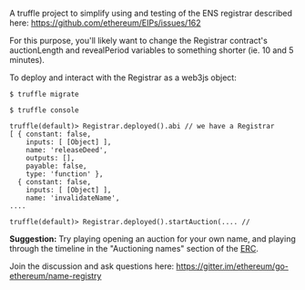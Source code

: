 A truffle project to simplify using and testing of the ENS registrar described here: https://github.com/ethereum/EIPs/issues/162

For this purpose, you'll likely want to change the Registrar contract's auctionLength and revealPeriod variables to something shorter (ie. 10 and 5 minutes). 


To deploy and interact with the Registrar as a web3js object:
```
$ truffle migrate
 
$ truffle console

truffle(default)> Registrar.deployed().abi // we have a Registrar
[ { constant: false,
    inputs: [ [Object] ],
    name: 'releaseDeed',
    outputs: [],
    payable: false,
    type: 'function' },
  { constant: false,
    inputs: [ [Object] ],
    name: 'invalidateName',
....

truffle(default)> Registrar.deployed().startAuction(.... // 

```

__Suggestion:__ Try playing opening an auction for your own name, and playing
through the timeline in the "Auctioning names" section of the [ERC](https://github.com/ethereum/EIPs/issues/162).


Join the discussion and ask questions here: https://gitter.im/ethereum/go-ethereum/name-registry